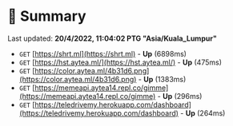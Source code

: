 # 📖 Summary
Last updated: **20/4/2022, 11:04:02 PTG "Asia/Kuala_Lumpur"**

- `GET` [https://shrt.ml](https://shrt.ml) - **Up** (6898ms)
- `GET` [https://hst.aytea.ml/](https://hst.aytea.ml/) - **Up** (475ms)
- `GET` [https://color.aytea.ml/4b31d6.png](https://color.aytea.ml/4b31d6.png) - **Up** (1383ms)
- `GET` [https://memeapi.aytea14.repl.co/gimme](https://memeapi.aytea14.repl.co/gimme) - **Up** (296ms)
- `GET` [https://teledrivemy.herokuapp.com/dashboard](https://teledrivemy.herokuapp.com/dashboard) - **Up** (264ms)
